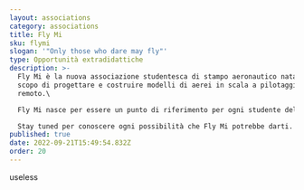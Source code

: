 ```yaml
---
layout: associations
category: associations
title: Fly Mi
sku: flymi
slogan: '"Only those who dare may fly"'
type: Opportunità extradidattiche
description: >-
  Fly Mi è la nuova associazione studentesca di stampo aeronautico nata con lo
  scopo di progettare e costruire modelli di aerei in scala a pilotaggio
  remoto.\

  Fly Mi nasce per essere un punto di riferimento per ogni studente del Politecnico di Milano appassionato di aeronautica e di aviazione e non solo.\

  Stay tuned per conoscere ogni possibilità che Fly Mi potrebbe darti.
published: true
date: 2022-09-21T15:49:54.832Z
order: 20
---
```

useless